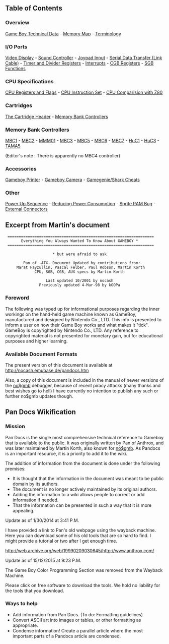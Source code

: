 Table of Contents
-----------------

### Overview

[Game Boy Technical Data](Game_Boy_Technical_Data "wikilink") - [Memory
Map](Memory_Map "wikilink") - [Terminology](Terminology "wikilink")

### I/O Ports

[Video Display](Video_Display "wikilink") - [Sound
Controller](Sound_Controller "wikilink") - [Joypad
Input](Joypad_Input "wikilink") - [Serial Data Transfer (Link
Cable)](Serial_Data_Transfer_(Link_Cable) "wikilink") - [Timer and
Divider Registers](Timer_and_Divider_Registers "wikilink") -
[Interrupts](Interrupts "wikilink") - [CGB
Registers](CGB_Registers "wikilink") - [SGB
Functions](SGB_Functions "wikilink")

### CPU Specifications

[CPU Registers and Flags](CPU_Registers_and_Flags "wikilink") - [CPU
Instruction Set](CPU_Instruction_Set "wikilink") - [CPU Comparision with
Z80](CPU_Comparision_with_Z80 "wikilink")

### Cartridges

[The Cartridge Header](The_Cartridge_Header "wikilink") - [Memory Bank
Controllers](Memory_Bank_Controllers "wikilink")

### Memory Bank Controllers

[MBC1](MBC1 "wikilink") - [MBC2](MBC2 "wikilink") -
[MMM01](MMM01 "wikilink") - [MBC3](MBC3 "wikilink") -
[MBC5](MBC5 "wikilink") - [MBC6](MBC6 "wikilink") -
[MBC7](MBC7 "wikilink") - [HuC1](HuC1 "wikilink") -
[HuC3](HuC3 "wikilink") - [TAMA5](TAMA5 "wikilink")

(Editor\'s note : There is apparently no MBC4 controller)

### Accessories

[Gameboy Printer](Gameboy_Printer "wikilink") - [Gameboy
Camera](Gameboy_Camera "wikilink") - [Gamegenie/Shark
Cheats](Gamegenie/Shark_Cheats "wikilink")

### Other

[Power Up Sequence](Power_Up_Sequence "wikilink") - [Reducing Power
Consumption](Reducing_Power_Consumption "wikilink") - [Sprite RAM
Bug](Sprite_RAM_Bug "wikilink") - [External
Connectors](External_Connectors "wikilink")

Excerpt from Martin\'s document
-------------------------------

     =================================================================
           Everything You Always Wanted To Know About GAMEBOY *
     =================================================================

                         * but were afraid to ask

            Pan of -ATX- Document Updated by contributions from:
         Marat Fayzullin, Pascal Felber, Paul Robson, Martin Korth
                 CPU, SGB, CGB, AUX specs by Martin Korth

                      Last updated 10/2001 by nocash
                   Previously updated 4-Mar-98 by kOOPa

### Foreword

The following was typed up for informational purposes regarding the
inner workings on the hand-held game machine known as GameBoy,
manufactured and designed by Nintendo Co., LTD. This info is presented
to inform a user on how their Game Boy works and what makes it \"tick\".
GameBoy is copyrighted by Nintendo Co., LTD. Any reference to
copyrighted material is not presented for monetary gain, but for
educational purposes and higher learning.

### Available Document Formats

The present version of this document is available at
<http://nocash.emubase.de/pandocs.htm>

Also, a copy of this document is included in the manual of newer
versions of the [no\$gmb](no$gmb "wikilink") debugger, because of recent
piracy attacks (many thanks and best wishes go to hell) I have currently
no intention to publish any such or further no\$gmb updates though.

Pan Docs Wikification
---------------------

### Mission

Pan Docs is the single most comprehensive technical reference to Gameboy
that is available to the public. It was originally written by Pan of
Anthrox, and was later maintained by Martin Korth, also known for
[no\$gmb](no$gmb "wikilink"). As Pandocs is an important resource, it is
a priority to add it to the wiki.

The addition of information from the document is done under the
following premises:

-   It is thought that the information in the document was meant to be
    public domain by its authors.
-   The document is no longer actively maintained by its original
    authors.
-   Adding the information to a wiki allows people to correct or add
    information if needed.
-   That the information can be presented in such a way that it is more
    appealing.

Update as of 1/30/2014 at 3:41 P.M.

I have provided a link to Pan\'s old webpage using the wayback machine.
Here you can download some of his old tools that are so hard to find. I
might provide a tutorial or two after I get enough time.

<http://web.archive.org/web/19990209030645/http://www.anthrox.com/>

Update as of 15/12/2015 at 9:23 P.M.

The Game Boy Color Programming Section was removed from the Wayback
Machine.

Please click on free software to download the tools. We hold no
liability for the tools that you download.

### Ways to help

-   Add information from Pan Docs. (To do: Formatting guidelines)
-   Convert ASCII art into images or tables, or other formatting as
    appropriate.
-   Condense information! Create a parallel article where the most
    important parts of a Pandocs article are condensed.


